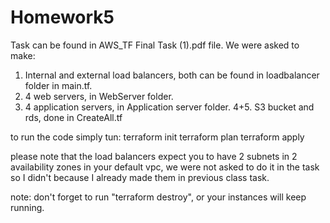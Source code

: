 # Homework5
Task can be found in AWS_TF Final Task (1).pdf file.
We were asked to make:
1. Internal and external load balancers, both can be found in loadbalancer folder in main.tf.
2. 4 web servers, in WebServer folder.
3. 4 application servers, in Application server folder.
4+5. S3 bucket and rds, done in CreateAll.tf

to run the code simply tun:
  terraform init
  terraform plan
  terraform apply
 
please note that the load balancers expect you to have 2 subnets in 2 availability zones in your default vpc, we were not asked to do it in the task so I didn't because I already made them in previous class task.

note: don't forget to run "terraform destroy", or your instances will keep running.
